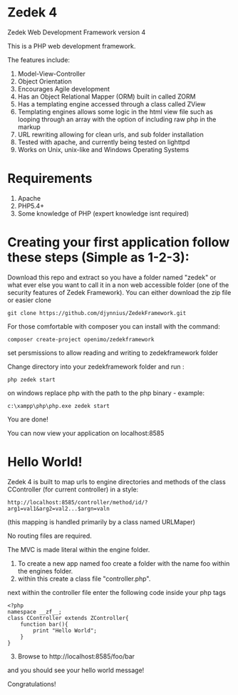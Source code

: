 Zedek 4
========

Zedek Web Development Framework version 4

This is a PHP web development framework. 

The features include:

1. Model-View-Controller
2. Object Orientation
3. Encourages Agile development
4. Has an Object Relational Mapper (ORM) built in called ZORM
5. Has a templating engine accessed through a class called ZView
6. Templating engines allows some logic in the html view file such as looping through an array with the option of including raw php in the markup 
7. URL rewriting allowing for clean urls, and sub folder installation
8. Tested with apache, and currently being tested on lighttpd
9. Works on Unix, unix-like and Windows Operating Systems

Requirements
=============
1. Apache
2. PHP5.4+
3. Some knowledge of PHP (expert knowledge isnt required)

Creating your first application follow these steps (Simple as 1-2-3):
======================================================================

Download this repo and extract so you have a folder named "zedek" or what ever else you want to call it in a non web accessible folder (one of the security features of Zedek Framework). You can either download the zip file or easier clone 

	git clone https://github.com/djynnius/ZedekFramework.git

For those comfortable with composer you can install with the command:

    composer create-project openimo/zedekframework

set persmissions to allow reading and writing to zedekframework folder

Change directory into your zedekframework folder and run :

    php zedek start

on windows replace php with the path to the php binary - example:
	
	c:\xampp\php\php.exe zedek start


You are done!

You can now view your application on localhost:8585


Hello World!
============

Zedek 4 is built to map urls to engine directories and methods of the class CController (for current controller) in a style:

    http://localhost:8585/controller/method/id/?arg1=val1&arg2=val2...$argn=valn

(this mapping is handled primarily by a class named URLMaper) 

No routing files are required.

The MVC is made literal within the engine folder. 

1. To create a new app named foo create a folder with the name foo within the engines folder.
2. within this create a class file "controller.php".

next within the controller file enter the following code inside your php tags

    <?php
    namespace __zf__;
    class CController extends ZController{
        function bar(){
            print "Hello World";
        }
    }
    

3. Browse to http://localhost:8585/foo/bar

and you should see your hello world message!

Congratulations!

